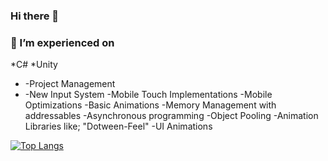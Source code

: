 ### Hi there 👋
### 🔭 I’m experienced on
*C#
*Unity
-  -Project Management
-  -New Input System
  -Mobile Touch Implementations
  -Mobile Optimizations
  -Basic Animations
  -Memory Management with addressables
  -Asynchronous programming
  -Object Pooling
  -Animation Libraries like; "Dotween-Feel"
  -UI Animations
  
[![Top Langs](https://github-readme-stats.vercel.app/api/top-langs/?username=ozturk9976&theme=vue&border_radius=20&card_width=900)](https://github.com/anuraghazra/github-readme-stats)


<!--
**ozturk9976/ozturk9976** is a ✨ _special_ ✨ repository because its `README.md` (this file) appears on your GitHub profile.

Here are some ideas to get you started:

- 🔭 I’m currently working on ...
- 🌱 I’m currently learning ...
- 👯 I’m looking to collaborate on ...
- 🤔 I’m looking for help with ...
- 💬 Ask me about ...
- 📫 How to reach me: ...
- 😄 Pronouns: ...
- ⚡ Fun fact: ...
-->
